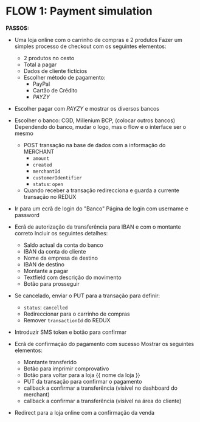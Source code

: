 # FLOW 1: Payment simulation

**PASSOS:**

* Uma loja online com o carrinho de compras e 2 produtos
Fazer um simples processo de checkout com os seguintes elementos:
    - 2 produtos no cesto
    - Total a pagar
    - Dados de cliente fictícios
    - Escolher método de pagamento:
        - PayPal
        - Cartão de Crédito
        - *PAYZY*

* Escolher pagar com *PAYZY* e mostrar os diversos bancos

* Escolher o banco: CGD, Millenium BCP, (colocar outros bancos)
Dependendo do banco, mudar o logo, mas o flow e o interface ser o mesmo
    - POST transação na base de dados com a informação do MERCHANT
        - `amount`
        - `created`
        - `merchantId`
        - `customerIdentifier`
        - `status`: `open`
    - Quando receber a transação redirecciona e guarda a currente transação no REDUX

* Ir para um ecrã de login do "Banco"
Página de login com username e password

* Ecrã de autorização da transferência para IBAN e com o montante correto
Incluir os seguintes detalhes:
    - Saldo actual da conta do banco
    - IBAN da conta do cliente
    - Nome da empresa de destino
    - IBAN de destino
    - Montante a pagar
    - Textfield com descrição do movimento
    - Botão para prosseguir

* Se cancelado, enviar o PUT para a transação para definir:
    - `status`: `cancelled`
    - Redireccionar para o carrinho de compras
    - Remover `transactionId` do REDUX

* Introduzir SMS token e botão para confirmar

* Ecrã de confirmação do pagamento com sucesso
Mostrar os seguintes elementos:
    - Montante transferido
    - Botão para imprimir comprovativo
    - Botão para voltar para a loja {{ nome da loja }}
    - PUT da transação para confirmar o pagamento
    - callback a confirmar a transferência (visível no dashboard do merchant)
    - callback a confirmar a transferência (visível na área do cliente)

* Redirect para a loja online com a confirmação da venda
